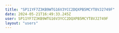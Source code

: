 ```yaml
---
title: "SP11YF7Z3KB9WTG16V3YCC2DQXPB5MCYT8VJ2749F"
date: 2024-05-21T16:49:33.245Z
user: SP11YF7Z3KB9WTG16V3YCC2DQXPB5MCYT8VJ2749F
layout: "users"
---
```

    